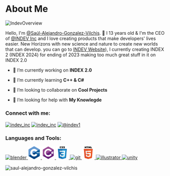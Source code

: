 # About Me

![IndevOverview](https://github.com/Saul-Alejandro-Gonzalez-Vilchis/Saul-Alejandro-Gonzalez-Vilchis/assets/126918321/f97fd705-5037-48d0-b3c8-e3341e333573)

Hello, I'm [@Saúl-Alejandro-Gonzalez-Vilchis](https://github.com/Saul-Alejandro-Gonzalez-Vilchis). 👋  I 13 years old & I'm the CEO of [@INDEV Inc](https://github.com/INDEV-Inc) and I love creating products that make developers' lives easier. New Horizons with new science and nature to create new worlds that can develop. you can go to [INDEV Website](https://indev-inc.github.io/Indev)), I currently creating INDEX 2 (INDEX 2024) for ending of 2023 making too much great stuff in it on INDEX 2.0
- 🔭 I’m currently working on **INDEX 2.0**

- 🌱 I’m currently learning **C++ & C#**

- 👯 I’m looking to collaborate on **Cool Projects**

- 🤝 I’m looking for help with **My Knowlegde**

<h3 align="left">Connect with me:</h3>
<p align="left">
<a href="https://twitter.com/indev_inc" target="blank"><img align="center" src="https://raw.githubusercontent.com/rahuldkjain/github-profile-readme-generator/master/src/images/icons/Social/twitter.svg" alt="indev_inc" height="30" width="40" /></a>
<a href="https://instagram.com/indev_inc" target="blank"><img align="center" src="https://raw.githubusercontent.com/rahuldkjain/github-profile-readme-generator/master/src/images/icons/Social/instagram.svg" alt="indev_inc" height="30" width="40" /></a>
<a href="https://www.youtube.com/c/@indev1" target="blank"><img align="center" src="https://raw.githubusercontent.com/rahuldkjain/github-profile-readme-generator/master/src/images/icons/Social/youtube.svg" alt="@indev1" height="30" width="40" /></a>
</p>

<h3 align="left">Languages and Tools:</h3>
<p align="left"> <a href="https://www.blender.org/" target="_blank" rel="noreferrer"> <img src="https://download.blender.org/branding/community/blender_community_badge_white.svg" alt="blender" width="40" height="40"/> </a> <a href="https://www.w3schools.com/cpp/" target="_blank" rel="noreferrer"> <img src="https://raw.githubusercontent.com/devicons/devicon/master/icons/cplusplus/cplusplus-original.svg" alt="cplusplus" width="40" height="40"/> </a> <a href="https://www.w3schools.com/cs/" target="_blank" rel="noreferrer"> <img src="https://raw.githubusercontent.com/devicons/devicon/master/icons/csharp/csharp-original.svg" alt="csharp" width="40" height="40"/> </a> <a href="https://www.w3schools.com/css/" target="_blank" rel="noreferrer"> <img src="https://raw.githubusercontent.com/devicons/devicon/master/icons/css3/css3-original-wordmark.svg" alt="css3" width="40" height="40"/> </a> <a href="https://git-scm.com/" target="_blank" rel="noreferrer"> <img src="https://www.vectorlogo.zone/logos/git-scm/git-scm-icon.svg" alt="git" width="40" height="40"/> </a> <a href="https://www.w3.org/html/" target="_blank" rel="noreferrer"> <img src="https://raw.githubusercontent.com/devicons/devicon/master/icons/html5/html5-original-wordmark.svg" alt="html5" width="40" height="40"/> </a> <a href="https://www.adobe.com/in/products/illustrator.html" target="_blank" rel="noreferrer"> <img src="https://www.vectorlogo.zone/logos/adobe_illustrator/adobe_illustrator-icon.svg" alt="illustrator" width="40" height="40"/> </a> <a href="https://unity.com/" target="_blank" rel="noreferrer"> <img src="https://www.vectorlogo.zone/logos/unity3d/unity3d-icon.svg" alt="unity" width="40" height="40"/> </a> </p>

<p><img align="center" src="https://github-readme-streak-stats.herokuapp.com/?user=saul-alejandro-gonzalez-vilchis&" alt="saul-alejandro-gonzalez-vilchis" /></p>
